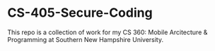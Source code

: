# CS-405-Secure-Coding

This repo is a collection of work for my CS 360: Mobile Arcitecture & Programming at Southern New Hampshire University.
